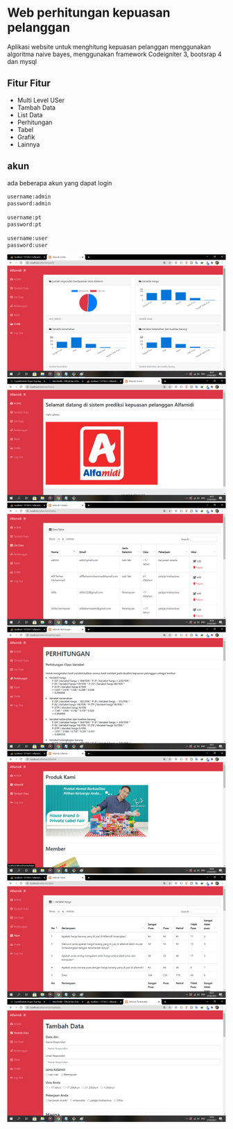 # Web perhitungan kepuasan pelanggan
Aplikasi website untuk menghitung kepuasan pelanggan menggunakan algoritma naive bayes, 
menggunakan framework Codeigniter 3, bootsrap 4 dan mysql

## Fitur Fitur 
*  Multi Level USer
*  Tambah Data 
*  List Data
*  Perhitungan
*  Tabel
*  Grafik
*  Lainnya

## akun
ada beberapa akun yang dapat login
```
username:admin
password:admin

username:pt
password:pt

username:user
password:user
```

![grafik](https://github.com/deniace/alfamidi_nbc/blob/master/screenshot/grafik.png "grafik")
![home-admin](https://github.com/deniace/alfamidi_nbc/blob/master/screenshot/home-admin.png "home-admin")
![list-data](https://github.com/deniace/alfamidi_nbc/blob/master/screenshot/list-data.png "list-data")
![perhitungan-naive-bayes](https://github.com/deniace/alfamidi_nbc/blob/master/screenshot/perhitungan-naive-bayes.png "perhitungan-naive-bayes")
![profile-alfamidi](https://github.com/deniace/alfamidi_nbc/blob/master/screenshot/profile-alfamidi.png "profile-alfamidi")
![tabel-variabel](https://github.com/deniace/alfamidi_nbc/blob/master/screenshot/tabel-variabel.png "tabel-variabel")
![tambah-data-responden](https://github.com/deniace/alfamidi_nbc/blob/master/screenshot/tambah-data-responden.png "tambah-data-responden")
